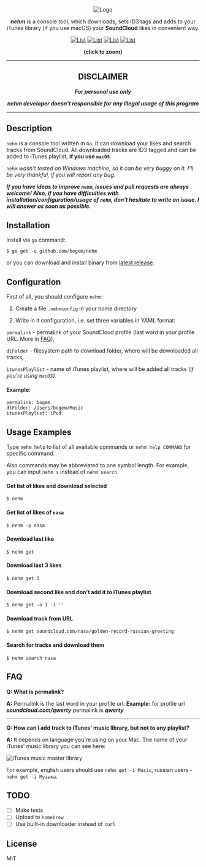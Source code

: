 <div align="center">
<img src="https://raw.github.com/bogem/nehm/master/Pictures/logo.png" alt="Logo"></img>
<p><b><i>nehm</i></b> is a console tool, which downloads, sets ID3 tags and adds to your iTunes library (if you use macOS) your <b>SoundCloud</b> likes in convenient way.</p>
</div>

<div align="center">
<a href="https://www.raw.githubusercontent.com/bogem/nehm/master/Pictures/list.png" target="_blank"><img src="https://raw.github.com/bogem/nehm/master/Pictures/list.thumb.png" alt="List"></img></a>
<a href="https://www.raw.githubusercontent.com/bogem/nehm/master/Pictures/get.png" target="_blank"><img src="https://raw.github.com/bogem/nehm/master/Pictures/get.thumb.png" alt="List"></img></a>
<a href="https://www.raw.githubusercontent.com/bogem/nehm/master/Pictures/search.png" target="_blank"><img src="https://raw.github.com/bogem/nehm/master/Pictures/search.thumb.png" alt="List"></img></a>
<a href="https://www.raw.githubusercontent.com/bogem/nehm/master/Pictures/help.png" target="_blank"><img src="https://raw.github.com/bogem/nehm/master/Pictures/help.thumb.png" alt="List"></img></a>
<p><b>(click to zoom)</b></p>
</div>

---

<div align="center">
<h2>DISCLAIMER</h2>
<b><i><p>For personal use only</p>
nehm developer doesn't responsible for any illegal usage of this program</i></b>
</div>

---

## Description
`nehm` is a console tool written in `Go`. It can download your likes and search tracks from SoundCloud. All downloaded tracks are ID3 tagged and can be added to iTunes playlist, **if you use `macOS`**.

`nehm` *wasn't tested on Windows machine, so it can be very buggy on it. I'll be very thankful, if you will report any bug.*

***If you have ideas to improve `nehm`, issues and pull requests are always welcome! Also, if you have difficulties with installation/configuration/usage of `nehm`, don't hesitate to write an issue. I will answer as soon as possible.***

## Installation
Install via `go` command:

	$ go get -u github.com/bogem/nehm

or you can download and install binary from [latest release](https://github.com/bogem/nehm/releases).

## Configuration
First of all, you should configure `nehm`:

1. Create a file `.nehmconfig` in your home directory

2. Write in it configuration, i.e. set three variables in YAML format:

`permalink` - permalink of your SoundCloud profile (last word in your profile URL. More in [FAQ](#faq)),

`dlFolder` - filesystem path to download folder, where will be downloaded all tracks,

`itunesPlaylist` - name of iTunes playlist, where will be added all tracks *(if you're using `macOS`)*.

#### Example:
```
permalink: bogem
dlFolder: /Users/bogem/Music
itunesPlaylist: iPod
```

## Usage Examples

Type `nehm help` to list of all available commands or `nehm help COMMAND` for specific command.

Also commands may be abbreviated to one symbol length. For example, you can input `nehm s` instead of `nehm search`.

#### Get list of likes and download selected

	$ nehm

#### Get list of likes of `nasa`

	$ nehm -p nasa

#### Download last like

	$ nehm get

#### Download last 3 likes

	$ nehm get 3

#### Download second like and don't add it to iTunes playlist

	$ nehm get -o 1 -i ''

#### Download track from URL

	$ nehm get soundcloud.com/nasa/golden-record-russian-greeting

#### Search for tracks and download them

	$ nehm search nasa

## FAQ

**Q: What is permalink?**

**A:** Permalink is the last word in your profile url. **Example:** for profile url ***soundcloud.com/qwerty*** permalink is ***qwerty***

---

**Q: How can I add track to iTunes' music library, but not to any playlist?**

**A:** It depends on language you're using on your Mac. The name of your iTunes' music library you can see here:

![iTunes music master library](https://raw.github.com/bogem/nehm/master/Pictures/music_master_library.png)

For example, english users should use `nehm get -i Music`, russian users - `nehm get -i Музыка`.

## TODO
- [ ] Make tests
- [ ] Upload to `homebrew`
- [ ] Use built-in downloader instead of `curl`

## License

MIT

